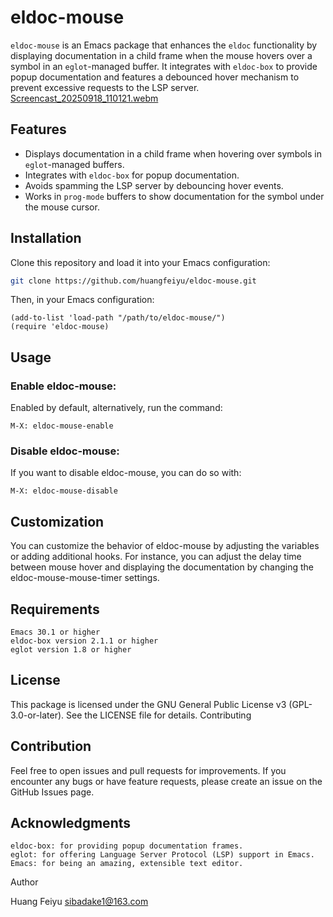 # eldoc-mouse

`eldoc-mouse` is an Emacs package that enhances the `eldoc` functionality by displaying documentation in a child frame when the mouse hovers over a symbol in an `eglot`-managed buffer. It integrates with `eldoc-box` to provide popup documentation and features a debounced hover mechanism to prevent excessive requests to the LSP server.
[Screencast_20250918_110121.webm](https://github.com/user-attachments/assets/6bb80bee-dc2b-4d36-b8a4-4d416e0a6100)


## Features
- Displays documentation in a child frame when hovering over symbols in `eglot`-managed buffers.
- Integrates with `eldoc-box` for popup documentation.
- Avoids spamming the LSP server by debouncing hover events.
- Works in `prog-mode` buffers to show documentation for the symbol under the mouse cursor.

## Installation

Clone this repository and load it into your Emacs configuration:

```sh
git clone https://github.com/huangfeiyu/eldoc-mouse.git
```
Then, in your Emacs configuration:

``` elisp
(add-to-list 'load-path "/path/to/eldoc-mouse/")
(require 'eldoc-mouse)
```

## Usage
### Enable eldoc-mouse:
Enabled by default, alternatively, run the command:
```
M-X: eldoc-mouse-enable
```
### Disable eldoc-mouse:
If you want to disable eldoc-mouse, you can do so with:
```
M-X: eldoc-mouse-disable
```
## Customization

You can customize the behavior of eldoc-mouse by adjusting the variables or adding additional hooks. For instance, you can adjust the delay time between mouse hover and displaying the documentation by changing the eldoc-mouse-mouse-timer settings.
## Requirements

    Emacs 30.1 or higher
    eldoc-box version 2.1.1 or higher
    eglot version 1.8 or higher

## License

This package is licensed under the GNU General Public License v3 (GPL-3.0-or-later). See the LICENSE file for details.
Contributing

## Contribution
Feel free to open issues and pull requests for improvements. If you encounter any bugs or have feature requests, please create an issue on the GitHub Issues page.
## Acknowledgments

    eldoc-box: for providing popup documentation frames.
    eglot: for offering Language Server Protocol (LSP) support in Emacs.
    Emacs: for being an amazing, extensible text editor.

Author

Huang Feiyu sibadake1@163.com
